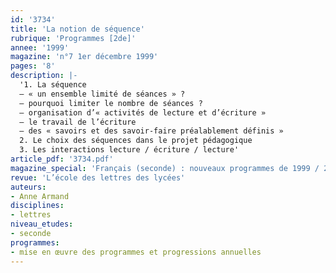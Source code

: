 ```yaml
---
id: '3734'
title: 'La notion de séquence'
rubrique: 'Programmes [2de]'
annee: '1999'
magazine: 'n°7 1er décembre 1999'
pages: '8'
description: |-
  '1. La séquence
  – « un ensemble limité de séances » ?
  – pourquoi limiter le nombre de séances ?
  – organisation d’« activités de lecture et d’écriture »
  – le travail de l’écriture
  – des « savoirs et des savoir-faire préalablement définis »
  2. Le choix des séquences dans le projet pédagogique
  3. Les interactions lecture / écriture / lecture'
article_pdf: '3734.pdf'
magazine_special: 'Français (seconde) : nouveaux programmes de 1999 / 2000'
revue: 'L’école des lettres des lycées'
auteurs:
- Anne Armand
disciplines:
- lettres
niveau_etudes:
- seconde
programmes:
- mise en œuvre des programmes et progressions annuelles
---
```

